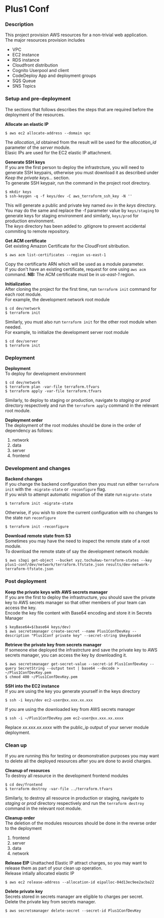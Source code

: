 # Plus1 Conf
### Description
This project provision AWS resources for a non-trivial web application.  
The major resources provision includes 
* VPC
* EC2 instance 
* RDS instance 
* Cloudfront distribution
* Cognito Userpool and client 
* CodeDeploy App and deployment groups
* SQS Queue
* SNS Topics

### Setup and pre-deployment 
The sections that follows describes the steps that are required before the deployment of the resources.    

__Allocate an elastic IP__  
```
$ aws ec2 allocate-address --domain vpc
```  
The _allocation_id_ obtained from the result will be used for the _allocation_id_ parameter of the _server_ module.  
Elasic IPs are used for the EC2 elastic IP attachment.   

__Generate SSH keys__    
If you are the first person to deploy the infrastrcture, you will need to generate SSH keypairs, otherwise you must download it as described under _Keep the private keys..._ section.   
To generate SSH keypair, run the command in the project root directory.  
```
$ mkdir keys 
$ ssh-keygen -q -f keys/dev -C aws_terraform_ssh_key -N ''
```  
This will generate a public and private key named `dev` in the _keys_ directory.    
You may do the same and replace the -f parameter value by `keys/staging` to generate keys for staging environment and similarly, `keys/prod` for production environment.  
The _keys_ directory has been added to .gitignore to prevent accidental commiting to remote repository.  

__Get ACM certificate__  
Get existing Amazon Certificate for the CloudFront sitribution. 
```
$ aws acm list-certificates --region us-east-1
```
Copy the certificarte ARN which will be used as a module parameter.   
If you don't have an existing certificate, request for one using `aws acm` command. 
__NB:__ The ACM certificate must be in _us-east-1_ region.

__Initialization__  
After cloning the project for the first time, run `terraform init` command for each root module.  
For example, the development network root module
```
$ cd dev/network
$ terraform init 
```
Similarly, you must also run `terraform init` for the other root module when needed.   
For example, to initialize the development server root module
``` 
$ cd dev/server
$ terraform init 
```  

### Deployment
__Deployment__   
To deploy for development environment
```
$ cd dev/network
$ terraform plan -var-file terraform.tfvars
$ terraform apply -var-file terraform.tfvars
```
Similarly, to deploy to staging or production, navigate to _staging_ or _prod_ directory respectively and run the `terraform apply` command in the relevant root module.  

__Deployment order__  
The deployment of the root modules should be done in the order of dependency as follows:  
1. network  
2. data
3. server 
4. frontend  

### Development and changes 
__Backend changes__  
If you change the backend configuration then you must run either `terraform init` with the  `-migrate-state` or `-reconfigure` flag.   
If you wish to attempt automatic migration of the state run `migrate-state`
```  
$ terraform init -migrate-state
```  
Otherwise, if you wish to store the current configuration with no changes to the state run `reconfigure`
```
$ terraform init -reconfigure
```

__Download remote state from S3__   
Sometimes you may have the need to inspect the remote state of a root module.  
To download the remote state of say the development network module: 
```
$ aws s3api get-object --bucket xyz.tochukwu-terraform-states --key plus1-conf/dev/network/terraform.tfstate.json results/dev-network-terraform-tfstate.json
```

### Post deployment
__Keep the private keys with AWS secrets manager__   
If you are the first to deploy the infrastructure, you should save the private key to AWS secrets manager so that other members of your team can access the key.  
Encode the key file content with Base64 encoding and store it in Secrets Manager
```
$ keyBase64=$(base64 keys/dev)
$ aws secretsmanager create-secret --name Plus1ConfDevKey --description "Plus1Conf private key" --secret-string $keyBase64
```  

__Retrieve the private key from secrets manager__  
If someone else deployed the infrastrcture and save the private key to AWS secrets manager, you can access the key by downloading it.  
```
$ aws secretsmanager get-secret-value --secret-id Plus1ConfDevKey --query SecretString --output text | base64 --decode > ~/Plus1ConfDevKey.pem
$ chmod 400 ~/Plus1ConfDevKey.pem
```

__SSH into the EC2 instance__  
If you are using the key you generate yourself in the keys directory
```
$ ssh -i keys/dev ec2-user@xx.xxx.xx.xxx
``` 
If you are using the downloaded key from AWS secrets manager 
```
$ ssh -i ~/Plus1ConfDevKey.pem ec2-user@xx.xxx.xx.xxxx
```  
Replace _xx.xxx.xx.xxxx_ with the public_ip output of your server module deployment.  

### Clean up  
If you are running this for testing or deomonstration purposes you may want to delete all the deployed resources after you are done to avoid charges.   

__Cleanup of resources__   
To destroy all resource in the development frontend modules
```
$ cd dev/frontend
$ terraform destroy -var-file ../terraform.tfvars
```  
Similarly, to destroy all resource in production or staging, navigate to _staging_ or _prod_ directory respectively and run the `terraform destroy` command in the relevant root module.    

__Cleanup order__   
The deletion of the modules resources should be done in the reverse order to the deployment 
1. frontend
2. server 
3. data
4. network

__Release EIP__ 
Unattached Elastic IP attract charges, so you may want to release them as part of your clean up operation.  
Release intially allocated elastic IP  
```
$ aws ec2 release-address --allocation-id eipalloc-04d13ec9ee2acba22
```  

__Delete private key__  
Secrets stored in secrets manager are eligible to charges per secret.  
Delete the private key from secrets manager. 
```
$ aws secretsmanager delete-secret --secret-id Plus1ConfDevKey
```  
